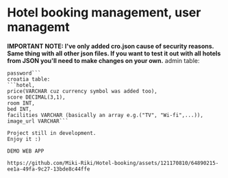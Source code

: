 # Hotel booking management, user managemt

**IMPORTANT NOTE: I've only added cro.json cause of security reasons. Same thing with all other json files. 
If you want to test it out with all hotels from JSON you'll need to make changes on your own.**
admin table: 
```username, 
password```
croatia table:
```hotel, 
price(VARCHAR cuz currency symbol was added too),
score DECIMAL(3,1),
room INT,
bed INT,
facilities VARCHAR (basically an array e.g.("TV", "Wi-fi",...)),
image_url VARCHAR```

Project still in development.
Enjoy it :)

DEMO WEB APP

https://github.com/Miki-Riki/Hotel-booking/assets/121170810/64890215-ee1a-49fa-9c27-13bde8c44ffe
